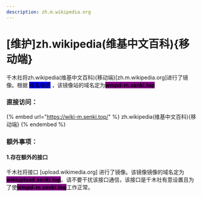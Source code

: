 ```yaml
---
description: zh.m.wikipedia.org
---
```


# \[维护]zh.wikipedia(维基中文百科){移动端}

千木社将zh.wikipedia(维基中文百科){移动端}\[zh.m.wikipedia.org]进行了镜像。根据 <mark style="background-color:blue;">域名格式</mark> ，该镜像站的域名定为<mark style="background-color:purple;">**wmpd-m.senki.top**</mark>

### 直接访问：

{% embed url="https://wiki-m.senki.top/" %}
zh.wikipedia(维基中文百科){移动端}
{% endembed %}

### 额外事项：

#### 1.存在额外的接口

千木社将接口 \[upload.wikimedia.org] 进行了镜像。该镜像镜像的域名定为<mark style="background-color:purple;">**wikiupload.senki.top**</mark>。请不要干扰该接口通信，该接口是千木社有意设置且为了使<mark style="background-color:purple;">**wmpd-m.senki.top**</mark>工作正常。
